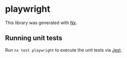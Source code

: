# playwright

This library was generated with [Nx](https://nx.dev).

## Running unit tests

Run `nx test playwright` to execute the unit tests via [Jest](https://jestjs.io).
